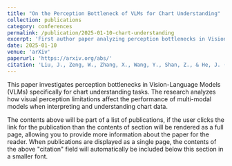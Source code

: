 ```yaml
---
title: "On the Perception Bottleneck of VLMs for Chart Understanding"
collection: publications
category: conferences
permalink: /publication/2025-01-10-chart-understanding
excerpt: 'First author paper analyzing perception bottlenecks in Vision-Language Models for chart understanding tasks.'
date: 2025-01-10
venue: 'arXiv'
paperurl: 'https://arxiv.org/abs/'
citation: 'Liu, J., Zeng, W., Zhang, X., Wang, Y., Shan, Z., & He, J. (2025). "On the Perception Bottleneck of VLMs for Chart Understanding." <i>arXiv</i>.'
---
```


This paper investigates perception bottlenecks in Vision-Language Models (VLMs) specifically for chart understanding tasks. The research analyzes how visual perception limitations affect the performance of multi-modal models when interpreting and understanding chart data.

The contents above will be part of a list of publications, if the user clicks the link for the publication than the contents of section will be rendered as a full page, allowing you to provide more information about the paper for the reader. When publications are displayed as a single page, the contents of the above "citation" field will automatically be included below this section in a smaller font.